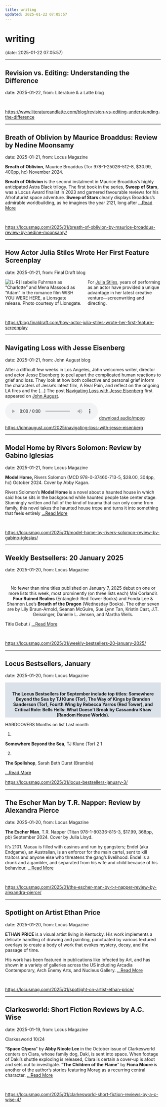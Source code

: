 ```yaml
---
title: writing
updated: 2025-01-22 07:05:57
---
```


# writing

(date: 2025-01-22 07:05:57)

---

## Revision vs. Editing: Understanding the Difference

date: 2025-01-22, from: Literature & a Latte blog

 

<br> 

<https://www.literatureandlatte.com/blog/revision-vs-editing-understanding-the-difference>

---

## Breath of Oblivion by Maurice Broaddus: Review by Nedine Moonsamy

date: 2025-01-21, from: Locus Magazine

<p><strong>Breath of Oblivion</strong>, Maurice Broaddus (Tor 978-1-25026-512-8, $30.99, 400pp, hc) Novem­ber 2024.</p>
<p><strong>Breath of Oblivion </strong>is the second instal­ment in Maurice Broaddus’s highly anticipated Astra Black trilogy. The first book in the series, <strong>Sweep of Stars</strong>, was a Locus Award finalist in 2023 and garnered favourable reviews for his Afrofuturist space adventure. <strong>Sweep of Stars </strong>clearly displays Broaddus’s ad­mirable worldbuilding, as he imagines the year 2121, long after  <a href="https://locusmag.com/2025/01/breath-of-oblivion-by-maurice-broaddus-review-by-nedine-moonsamy/" class="read-more">...Read More </a></p> 

<br> 

<https://locusmag.com/2025/01/breath-of-oblivion-by-maurice-broaddus-review-by-nedine-moonsamy/>

---

## How Actor Julia Stiles Wrote Her First Feature Screenplay

date: 2025-01-21, from: Final Draft blog

<div class="hs-featured-image-wrapper"> 
 <a href="https://blog.finaldraft.com/how-actor-julia-stiles-wrote-her-first-feature-screenplay" title="" class="hs-featured-image-link"> <img src="https://blog.finaldraft.com/hubfs/%5BL-R%5D%20Isabelle%20Fuhrman%20as%20%E2%80%9CCharlotte%E2%80%9D%20and%20Mena%20Massoud%20as%20%E2%80%9CAdam%E2%80%9D%20in%20the%20romance%20film%20WISH%20YOU%20WERE%20HERE%2c%20a%20Lionsgate%20release.%20Photo%20courtesy%20of%20Lionsgate..png" alt="[L-R] Isabelle Fuhrman as “Charlotte” and Mena Massoud as “Adam” in the romance film WISH YOU WERE HERE, a Lionsgate release. Photo courtesy of Lionsgate." class="hs-featured-image" style="width:auto !important; max-width:50%; float:left; margin:0 15px 15px 0;"> </a> 
</div> 
<p>For <a href="https://www.imdb.com/name/nm0005466/">Julia Stiles</a>, years of performing as an actor have provided a unique advantage in her latest creative venture—screenwriting and directing.</p> 

<br> 

<https://blog.finaldraft.com/how-actor-julia-stiles-wrote-her-first-feature-screenplay>

---

## Navigating Loss with Jesse Eisenberg

date: 2025-01-21, from: John August blog

After a difficult few weeks in Los Angeles, John welcomes writer, director and actor Jesse Eisenberg to peel apart the complicated human reactions to grief and loss. They look at how both collective and personal grief inform the characters of Jesse’s latest film, A Real Pain, and reflect on the ongoing LA fires and the [&#8230;]
The post <a href="https://johnaugust.com/2025/navigating-loss-with-jesse-eisenberg">Navigating Loss with Jesse Eisenberg</a> first appeared on <a href="https://johnaugust.com">John August</a>. 

<audio crossorigin="anonymous" controls="controls">
<source type="audio/mpeg" src="http://media.blubrry.com/scriptnotes/traffic.libsyn.com/scriptnotes/672standard.mp3"></source>
</audio> <a href="http://media.blubrry.com/scriptnotes/traffic.libsyn.com/scriptnotes/672standard.mp3" target="_blank">download audio/mpeg</a><br> 

<https://johnaugust.com/2025/navigating-loss-with-jesse-eisenberg>

---

## Model Home by Rivers Solomon: Review by Gabino Iglesias

date: 2025-01-21, from: Locus Magazine

<p><strong>Model Home, </strong>Rivers Solomon (MCD 978-0-37460-713-5, $28.00, 304pp, hc) October 2024. Cover by Abby Kagan.</p>
<p>Rivers Solomon’s <strong>Model Home </strong>is a novel about a haunted house in which said house sits in the background while haunted people take center stage. Stunningly written and full of the kind of trauma that can only come from family, this novel takes the haunted house trope and turns it into something that feels entirely  <a href="https://locusmag.com/2025/01/model-home-by-rivers-solomon-review-by-gabino-iglesias/" class="read-more">...Read More </a></p> 

<br> 

<https://locusmag.com/2025/01/model-home-by-rivers-solomon-review-by-gabino-iglesias/>

---

## Weekly Bestsellers: 20 January 2025

date: 2025-01-20, from: Locus Magazine

<div style="padding: 14px 0px 0px 0px; text-align: center;">
<p>No fewer than nine titles published on January 7, 2025 debut on one or more lists this week, most prominently (on three lists each) Mai Corland&#8217;s <b>Four Ruined Realms</b> (Entangled: Red Tower Books) and Fonda Lee &#38; Shannon Lee&#8217;s <b>Breath of the Dragon</b> (Wednesday Books). The other seven are by Lily Braun-Arnold, Seanan McGuire, Sue Lynn Tan, Kristin Cast, J.T. Geissinger, Danielle L. Jensen, and Martha Wells.</p>
</div>




<p></p>



Title
Debut / <a href="https://locusmag.com/2025/01/weekly-bestsellers-20-january-2025/" class="read-more">...Read More </a> 

<br> 

<https://locusmag.com/2025/01/weekly-bestsellers-20-january-2025/>

---

## Locus Bestsellers, January

date: 2025-01-20, from: Locus Magazine

<div style="background-color: #dae1e8; padding: 14px 0px 0px 0px; text-align: center;">

<strong>The Locus Bestsellers for September include top titles: Somewhere Beyond the Sea by TJ Klune (Tor), The Way of Kings by Brandon Sanderson (Tor), </strong><strong>Fourth Wing by Rebecca Yarros (Red Tower), and Critical Role: Bells Hells: What Doesn’t Break by Cassandra Khaw (Random House Worlds).</strong>

</div>
<p></p>
<div class="postcontent">




HARDCOVERS
Months
on list
Last
month


1)
<strong>Somewhere Beyond the Sea</strong>, TJ Klune (Tor)
2
1


2)
<strong>The Spellshop</strong>, Sarah Beth Durst (Bramble)
</div> <a href="https://locusmag.com/2025/01/locus-bestsellers-january-3/" class="read-more">...Read More </a> 

<br> 

<https://locusmag.com/2025/01/locus-bestsellers-january-3/>

---

## The Escher Man by T.R. Napper: Review by Alexandra Pierce

date: 2025-01-20, from: Locus Magazine

<p><strong>The Escher Man</strong>, T.R. Napper (Titan 978-1-80336-815-3, $17.99, 368pp, pb) September 2024. Cover by Julia Lloyd.</p>
<p>It’s 2101. Macau is filled with casinos and run by gangsters; Endel (aka Endgame), an Australian, is an enforcer for the main cartel, sent to kill traitors and anyone else who threatens the gang’s livelihood. Endel is a drunk and a gambler, and separated from his wife and child because of his behaviour.  <a href="https://locusmag.com/2025/01/the-escher-man-by-t-r-napper-review-by-alexandra-pierce/" class="read-more">...Read More </a></p> 

<br> 

<https://locusmag.com/2025/01/the-escher-man-by-t-r-napper-review-by-alexandra-pierce/>

---

## Spotlight on Artist Ethan Price

date: 2025-01-20, from: Locus Magazine

<p></p>
<p><strong>ETHAN PRICE </strong>is a visual artist living in Ken­tucky. His work implements a delicate handling of drawing and painting, punc­tuated by various textured overlays to create a body of work that evokes mystery, decay, and the passage of time.</p>
<p>His work has been featured in publications like Infected by Art, and has shown in a variety of galleries across the US including Arcadia Contemporary, Arch Enemy Arts, and Nucleus Gallery. <a href="https://locusmag.com/2025/01/spotlight-on-artist-ethan-price/" class="read-more">...Read More </a></p> 

<br> 

<https://locusmag.com/2025/01/spotlight-on-artist-ethan-price/>

---

## Clarkesworld: Short Fiction Reviews by A.C. Wise

date: 2025-01-19, from: Locus Magazine

<p>Clarkesworld 10/24</p>
<p>“<strong>Space O/pera</strong>” by <strong>Abby Nicole Lee </strong>in the October issue of Clarkesworld centers on Clara, whose family dog, Daki, is sent into space. When footage of Daki’s shuttle exploding is released, Clara is certain a cover-up is afoot and sets out to investigate. “<strong>The Children of the Flame</strong>” by <strong>Fiona Moore </strong>is another of the author’s stories featuring Morag as a recurring central character.  <a href="https://locusmag.com/2025/01/clarkesworld-short-fiction-reviews-by-a-c-wise-4/" class="read-more">...Read More </a></p> 

<br> 

<https://locusmag.com/2025/01/clarkesworld-short-fiction-reviews-by-a-c-wise-4/>

